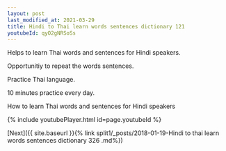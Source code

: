 ```yaml
---
layout: post
last_modified_at: 2021-03-29
title: Hindi to Thai learn words sentences dictionary 121 
youtubeId: qyO2gNRSoSs
---
```

 
 
Helps to learn Thai words and sentences for Hindi speakers.

Opportunitiy to repeat the words sentences. 

Practice Thai language. 
 
10 minutes practice every day. 
 
How to learn Thai words and sentences for Hindi speakers 
 
{% include youtubePlayer.html id=page.youtubeId %}
 
 
[Next]({{ site.baseurl }}{% link  split1/_posts/2018-01-19-Hindi to thai learn words sentences dictionary 326 .md%})
 
